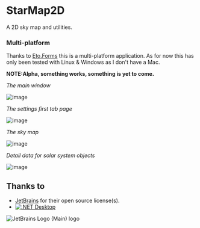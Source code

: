 # StarMap2D
A 2D sky map and utilities.

### Multi-platform
Thanks to [Eto.Forms](https://github.com/picoe/Eto) this is a multi-platform application. As for now this has only been tested with Linux & Windows as I don't have a Mac.

**NOTE:Alpha, something works, something is yet to come.**

_The main window_

![image](https://user-images.githubusercontent.com/40712699/159071437-a69725bb-63ab-4712-9f8b-35649fc087be.png)

_The settings first tab page_

![image](https://user-images.githubusercontent.com/40712699/157937733-27250b11-455b-4e40-af52-d2d4531c80ad.png)

_The sky map_

![image](https://user-images.githubusercontent.com/40712699/157938117-411fc5a4-2a1f-4af6-a6ad-e15664f77660.png)

_Detail data for solar system objects_

![image](https://user-images.githubusercontent.com/40712699/157938297-c488ad65-fb9f-49b2-b6c8-0c689f96c606.png)

## Thanks to
* [JetBrains](https://www.jetbrains.com/?from=StarMap2D) for their open source license(s).
* [![.NET Desktop](https://github.com/VPKSoft/StarMap2D/actions/workflows/dotnet-desktop.yml/badge.svg)](https://github.com/VPKSoft/StarMap2D/actions/workflows/dotnet-desktop.yml)

![JetBrains Logo (Main) logo](https://resources.jetbrains.com/storage/products/company/brand/logos/jb_beam.svg)
